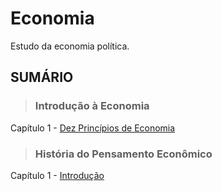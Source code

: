 # Economia
Estudo da economia política.

## SUMÁRIO

> ### Introdução à Economia

Capítulo 1 - [Dez Princípios de Economia](disciplinas/introducao-a-economia/introducao/dez-principios-de-economia.md)

> ### História do Pensamento Econômico

Capítulo 1 - [Introdução](disciplinas/historia-do-pensamento-economico/capitulo-1-introducao.md)

